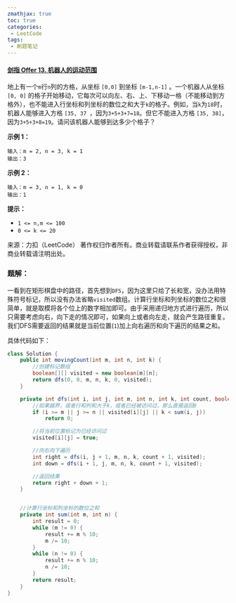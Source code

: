 ```yaml
---
zmathjax: true
toc: true
categories:
 - LeetCode
tags:
 - 刷题笔记
---
```


#### [剑指 Offer 13. 机器人的运动范围](https://leetcode-cn.com/problems/ji-qi-ren-de-yun-dong-fan-wei-lcof/)

地上有一个`m`行`n`列的方格，从坐标 `[0,0]` 到坐标 `[m-1,n-1]` 。一个机器人从坐标 `[0, 0]` 的格子开始移动，它每次可以向左、右、上、下移动一格（不能移动到方格外），也不能进入行坐标和列坐标的数位之和大于`k`的格子。例如，当`k`为`18`时，机器人能够进入方格 `[35, 37 `，因为`3+5+3+7=18`。但它不能进入方格 `[35, 38]`，因为`3+5+3+8=19`。请问该机器人能够到达多少个格子？

<!--more-->

**示例 1：**

```
输入：m = 2, n = 3, k = 1
输出：3
```

**示例 2：**

```
输入：m = 3, n = 1, k = 0
输出：1
```

**提示：**

- `1 <= n,m <= 100`
- `0 <= k <= 20`

来源：力扣（LeetCode）
著作权归作者所有。商业转载请联系作者获得授权，非商业转载请注明出处。

### 题解：

一看到在矩形棋盘中的路径，首先想到`DFS`，因为这里只给了长和宽，没办法用特殊符号标记，所以没有办法省略`visited`数组。计算行坐标和列坐标的数位之和很简单，就是取模将各个位上的数字相加即可。由于采用递归地方式进行遍历，所以只需要考虑向右，向下走的情况即可，如果向上或者向左走，就会产生路径重复。我们DFS需要返回的结果就是当前位置(`1`)加上向右遍历和向下遍历的结果之和。

具体代码如下：

```java
class Solution {
    public int movingCount(int m, int n, int k) {
        //创建标记数组
        boolean[][] visited = new boolean[m][n];
        return dfs(0, 0, m, n, k, 0, visited);
    }

    private int dfs(int i, int j, int m, int n, int k, int count, boolean[][] visited) {
        //如果越界，或者行和列和大于k，或者已经被访问过，那么直接返回0
        if (i >= m || j >= n || visited[i][j] || k < sum(i, j))
            return 0;

        //将当前位置标记为已经访问过
        visited[i][j] = true;

        //向右向下遍历
        int right = dfs(i, j + 1, m, n, k, count + 1, visited);
        int down = dfs(i + 1, j, m, n, k, count + 1, visited);

        //返回结果
        return right + down + 1;
    }


    //计算行坐标和列坐标的数位之和
    private int sum(int m, int n) {
        int result = 0;
        while (m != 0) {
            result += m % 10;
            m /= 10;
        }
        while (n != 0) {
            result += n % 10;
            n /= 10;
        }
        return result;
    }
}
```

